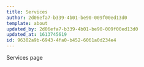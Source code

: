 ```yaml
---
title: Services
author: 2d06efa7-b339-4b01-be90-009f00ed13d0
template: about
updated_by: 2d06efa7-b339-4b01-be90-009f00ed13d0
updated_at: 1613745619
id: 96302a9b-6943-4fa0-b452-6061a0d234e4
---
```

Services page